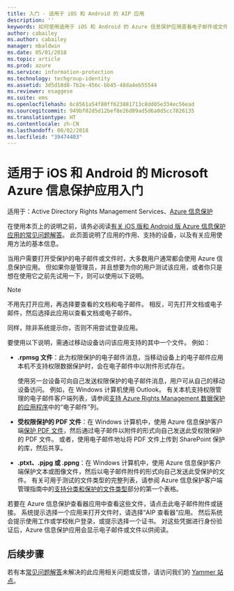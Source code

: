 ```yaml
---
title: 入门 - 适用于 iOS 和 Android 的 AIP 应用
description: ''
keywords: 如何使用适用于 iOS 和 Android 的 Azure 信息保护应用查看电子邮件或文件
author: cabailey
ms.author: cabailey
manager: mbaldwin
ms.date: 05/01/2018
ms.topic: article
ms.prod: azure
ms.service: information-protection
ms.technology: techgroup-identity
ms.assetid: 3d5d18d8-7b2e-456c-bb45-48da4eb55544
ms.reviewer: esaggese
ms.suite: ems
ms.openlocfilehash: 6c8561a54f80ff623881713c8dd05e334ec56ead
ms.sourcegitcommit: 949bf02d5d12bef8e26d89ad5d6a0d5cc7826135
ms.translationtype: HT
ms.contentlocale: zh-CN
ms.lasthandoff: 08/02/2018
ms.locfileid: "39474403"
---
```

# <a name="get-started-with-the-microsoft-azure-information-protection-app-for-ios-and-android"></a>适用于 iOS 和 Android 的 Microsoft Azure 信息保护应用入门

适用于：Active Directory Rights Management Services、[Azure 信息保护](https://azure.microsoft.com/pricing/details/information-protection)

在使用本页上的说明之前，请务必阅读[有关 iOS 版和 Android 版 Azure 信息保护应用的常见问题解答](mobile-app-faq.md)。 此页面说明了应用的作用、支持的设备，以及有关应用使用方法的基本信息。

当用户需要打开受保护的电子邮件或文件时，大多数用户通常都会使用 Azure 信息保护应用。 但如果你是管理员，并且想要为你的用户测试该应用，或者你只是想在使用它之前先试用一下，则可以使用以下说明。

> [!NOTE]
> 不用先打开应用，再选择要查看的文档和电子邮件。 相反，可先打开文档或电子邮件，然后选择此应用以查看文档或电子邮件。
>
> 同样，除非系统提示你，否则不用尝试登录应用。

要使用以下说明，需通过移动设备访问该应用支持的其中一个文件。 例如：

- **.rpmsg 文件**：此为权限保护的电子邮件消息，当移动设备上的电子邮件应用本机不支持权限数据保护时，会在电子邮件中以附件形式存在。 
    
    使用另一台设备可向自己发送权限保护的电子邮件消息，用户可从自己的移动设备访问。 例如，在 Windows 计算机使用 Outlook。 有关本机支持权限管理的电子邮件客户端列表，请参阅[支持 Azure Rights Management 数据保护的应用程序](../requirements-applications.md)中的“电子邮件”列。

- **受权限保护的 PDF 文件**：在 Windows 计算机中，使用 Azure 信息保护客户端[保护 PDF 文件](client-classify-protect.md)，然后通过电子邮件以附件的形式向自己发送此受权限保护的 PDF 文件。 或者，使用电子邮件地址将 PDF 文件上传到 SharePoint 保护的库，然后共享。

- **.ptxt、.pjpg 或 .ppng**：在 Windows 计算机中，使用 Azure 信息保护客户端保护文本或图像文件，然后以电子邮件附件的形式向自己发送此受保护的文件。 有关可用于测试的文件类型的完整列表，请参阅 Azure 信息保护客户端管理指南中的[支持分类和保护的文件类型](client-admin-guide-file-types.md#supported-file-types-for-classification-and-protection)部分的第一个表格。 

若要在 Azure 信息保护查看器应用中查看这些文件，请点击此电子邮件附件或链接。 系统提示选择一个应用来打开文件时，请选择“AIP 查看器”应用。 然后系统会提示使用工作或学校帐户登录，或提示选择一个证书。 对这些凭据进行身份验证后，Azure 信息保护应用会显示电子邮件或文件以供阅读。

## <a name="next-steps"></a>后续步骤

若有本[常见问题解答](mobile-app-faq.md)未解决的此应用相关问题或反馈，请访问我们的 [Yammer 站点](https://www.yammer.com/AskIPTeam)。
